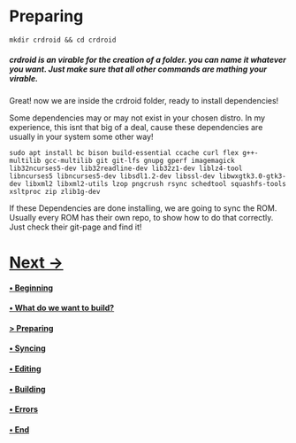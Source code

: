 # Preparing

```
mkdir crdroid && cd crdroid
```
##### crdroid is an virable for the creation of a folder. you can name it whatever you want. Just make sure that all other commands are mathing your virable.

Great! now we are inside the crdroid folder, ready to install dependencies!

Some dependencies may or may not exist in your chosen distro. In my experience, this isnt that big of a deal, cause these dependencies are usually in your system some other way!

````
sudo apt install bc bison build-essential ccache curl flex g++-multilib gcc-multilib git git-lfs gnupg gperf imagemagick lib32ncurses5-dev lib32readline-dev lib32z1-dev liblz4-tool libncurses5 libncurses5-dev libsdl1.2-dev libssl-dev libwxgtk3.0-gtk3-dev libxml2 libxml2-utils lzop pngcrush rsync schedtool squashfs-tools xsltproc zip zlib1g-dev
````

If these Dependencies are done installing, we are going to sync the ROM. Usually every ROM has their own repo, to show how to do that correctly. Just check their git-page and find it!

# [Next ->](https://github.com/JeyKul/AOSP-Building-Guide/blob/main/syncing.md)

#### [• Beginning](https://github.com/JeyKul/AOSP-Building-Guide/blob/main/Readme.md)
#### [• What do we want to build?](https://github.com/JeyKul/AOSP-Building-Guide/blob/main/what.md)
#### [> Preparing](https://github.com/JeyKul/AOSP-Building-Guide/blob/main/preparing.md)
#### [• Syncing](https://github.com/JeyKul/AOSP-Building-Guide/blob/main/syncing.md)
#### [• Editing](https://github.com/JeyKul/AOSP-Building-Guide/blob/main/editing.md)
#### [• Building](https://github.com/JeyKul/AOSP-Building-Guide/blob/main/building.md)
#### [• Errors](https://github.com/JeyKul/AOSP-Building-Guide/blob/main/errors.md)
#### [• End](https://github.com/JeyKul/AOSP-Building-Guide/blob/main/end.md)